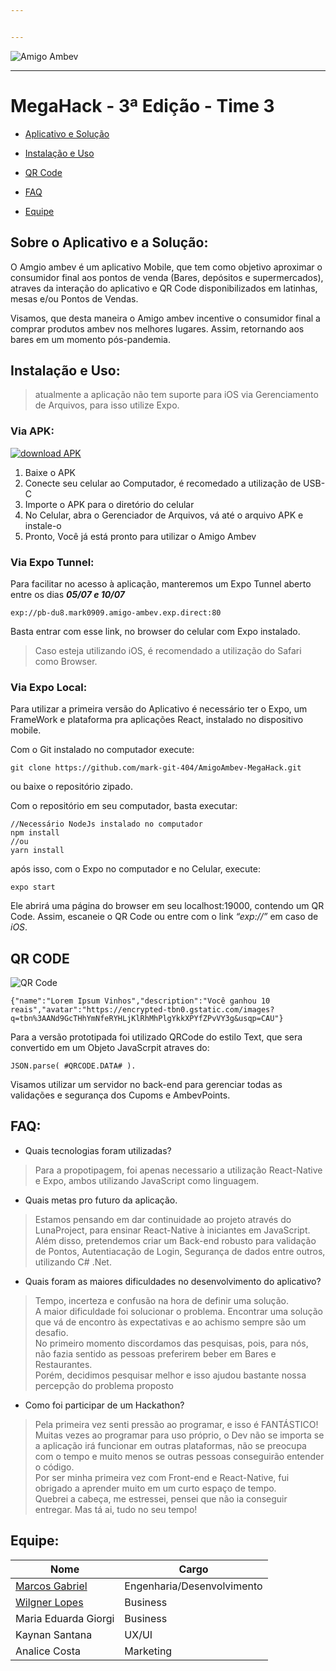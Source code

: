 ```yaml
---


---
```


<p><img src="https://user-images.githubusercontent.com/5126535/58933543-f5511f80-873d-11e9-94e5-e8938032ce35.png" alt="Amigo Ambev"></p>
<hr>
<h1 id="megahack---3ª-edição---time-3">MegaHack - 3ª Edição - Time 3</h1>
<ul>
<li>
<p><a href="#sobre-o-aplicativo-e-a-solu%C3%A7%C3%A3o">Aplicativo e Solução</a></p>
</li>
<li>
<p><a href="#instala%C3%A7%C3%A3o-e-uso">Instalação e Uso</a></p>
</li>
<li>
<p><a href="#qr-code">QR Code</a></p>
</li>
<li>
<p><a href="#faq">FAQ</a></p>
</li>
<li>
<p><a href="#equipe">Equipe</a></p>
</li>
</ul>
<h2 id="sobre-o-aplicativo-e-a-solução">Sobre o Aplicativo e a Solução:</h2>
<p>O Amgio ambev é um aplicativo Mobile, que tem como objetivo aproximar o consumidor final aos pontos de venda (Bares, depósitos e supermercados), atraves da interação do aplicativo e QR Code disponibilizados em latinhas, mesas e/ou Pontos de Vendas.</p>
<p>Visamos, que desta maneira o Amigo ambev incentive o consumidor final a comprar produtos ambev nos melhores lugares. Assim, retornando aos bares em um momento pós-pandemia.</p>
<h2 id="instalação-e-uso">Instalação e Uso:</h2>
<blockquote>
<p>atualmente a aplicação não tem suporte para iOS via Gerenciamento de Arquivos, para isso utilize Expo.</p>
</blockquote>
<h3 id="via-apk">Via APK:</h3>
<a href="https://docs.google.com/uc?export=download&amp;id=1Ca-L0wbPwjKbUvT-YriRpqnyQ6ie9upb">
  <img src="https://i.imgur.com/Lvltpg8.png" title="Download APK" alt="download APK">
</a>
<ol>
<li>Baixe o APK</li>
<li>Conecte seu celular ao Computador, é recomedado a utilização de USB-C</li>
<li>Importe o APK para o diretório do celular</li>
<li>No Celular, abra o Gerenciador de Arquivos, vá até o arquivo APK e instale-o</li>
<li>Pronto, Você já está pronto para utilizar o Amigo Ambev</li>
</ol>
<h3 id="via-expo-tunnel">Via Expo Tunnel:</h3>
<p>Para facilitar no acesso à aplicação, manteremos um Expo Tunnel aberto entre os dias <em><strong>05/07 e 10/07</strong></em></p>
<pre><code>exp://pb-du8.mark0909.amigo-ambev.exp.direct:80
</code></pre>
<p>Basta entrar com esse link, no browser do celular com Expo instalado.</p>
<blockquote>
<p>Caso esteja utilizando iOS, é recomendado a utilização do Safari como Browser.</p>
</blockquote>
<h3 id="via-expo-local">Via Expo Local:</h3>
<p>Para utilizar a primeira versão do Aplicativo é necessário ter o Expo, um FrameWork e plataforma pra aplicações React, instalado no dispositivo mobile.</p>
<p>Com o Git instalado no computador execute:</p>
<pre><code>git clone https://github.com/mark-git-404/AmigoAmbev-MegaHack.git
</code></pre>
<p>ou baixe o repositório zipado.</p>
<p>Com o repositório em seu computador, basta executar:</p>
<pre><code>//Necessário NodeJs instalado no computador
npm install
//ou
yarn install
</code></pre>
<p>após isso, com o Expo no computador e no Celular, execute:</p>
<pre><code>expo start
</code></pre>
<p>Ele abrirá uma página do browser em seu localhost:19000, contendo um QR Code. Assim, escaneie o QR Code ou entre com o link <em>“exp://”</em> em caso de <em>iOS</em>.</p>
<h2 id="qr-code">QR CODE</h2>
<p><img src="https://lh3.googleusercontent.com/6entAjpcTsVWcK7OP_e_PcK-Km8BZwgvvUkx2mlykG4fWQGvFUXNlpgl4irn74kxCbYmlArsxcs0WRpCcprRc2xLSJn8KuIyViz-jIXesrC8RA1rwzZK9pFpARHJNilgV7OfQlpEnMHXGt58xISR0mGHYECMdjuIS0TFCWvkg2Ar6A-vEYEPTOcAqzWzWYDyASfeiSLPqU84JyurQj02XFQIhtRIwToMMS85p4pKCV7zkPrThjtNeGfGOTLdVh8y4UynVC2ibJuZ1zPh6wdUzsMBs2idHOQsvOWCG78ij0FSS9Bk6P8-TFjXs8wtKYjMsOICT54SzzbYoUJTP345KzBXzP6ZAoyb3SCm2wkkB-UgZUgwXeoIycqoYTB3AVlFi6PCt5EP8jxwP5_atQkr9wH9MGM8Rf9CnQQFcI86is4TT-qBXaY9DpnIDZD38jyuEScqAEuQicfT7ncFUAIwtZdllqHZti0zuP-FxjZ6zbPpK_Cniz4R3aiHKbhyfu2S4IIm03QVDMF9HuSxwD7KUvfVPYDohUhiVmbn60xKXTynS6Xsd1JuEo485QfCMuTWdx2cmifjfsxfqJk9xhOtXM58nQg3Ky4DelckMKwpkuzYrHZkMiVxjSsUNG_s1dRxkTRu79Kn78kwYKnMdupfLgv-86Q8pPBWAZItMieXmruieV4WpVL0jXihV4Q-qsez_hFCMOo=s611-w611-h567-no?authuser=0" alt="QR Code"></p>
<pre><code>{"name":"Lorem Ipsum Vinhos","description":"Você ganhou 10 reais","avatar":"https://encrypted-tbn0.gstatic.com/images?q=tbn%3AANd9GcTHhYmNfeRYHLjKlRhMhPlgYkkXPYfZPvVY3g&amp;usqp=CAU"}
</code></pre>
<p>Para a versão prototipada foi utilizado QRCode do estilo Text, que sera convertido em um Objeto JavaScrpit atraves do:</p>
<pre><code>JSON.parse( #QRCODE.DATA# ). 
</code></pre>
<p>Visamos utilizar um servidor no back-end para gerenciar todas as validações e segurança dos Cupoms e AmbevPoints.</p>
<h2 id="faq">FAQ:</h2>
<ul>
<li>Quais tecnologias foram utilizadas?</li>
</ul>
<blockquote>
<p>Para a propotipagem, foi apenas necessario a utilização  React-Native e Expo, ambos utilizando JavaScript como linguagem.</p>
</blockquote>
<ul>
<li>Quais metas pro futuro da aplicação.</li>
</ul>
<blockquote>
<p>Estamos pensando em dar continuidade ao projeto através do LunaProject, para ensinar React-Native à iniciantes em JavaScript.<br>
Além disso, pretendemos criar um Back-end robusto para validação de Pontos, Autentiacação de Login, Segurança de dados entre outros, utilizando C# .Net.</p>
</blockquote>
<ul>
<li>Quais foram as maiores dificuldades no desenvolvimento do aplicativo?</li>
</ul>
<blockquote>
<p>Tempo, incerteza e confusão na hora de definir uma solução.<br>
A maior dificuldade foi solucionar o problema. Encontrar uma solução que vá de encontro às expectativas e ao achismo sempre são um desafio.<br>
No primeiro momento discordamos das pesquisas, pois, para nós, não fazia sentido as pessoas preferirem beber em Bares e Restaurantes.<br>
Porém, decidimos pesquisar melhor e isso ajudou bastante nossa percepção do problema proposto</p>
</blockquote>
<ul>
<li>Como foi participar de um Hackathon?</li>
</ul>
<blockquote>
<p>Pela primeira vez senti pressão ao programar, e isso é FANTÁSTICO!<br>
Muitas vezes ao programar para uso próprio, o Dev não se importa se a aplicação irá funcionar em outras plataformas, não se preocupa com o tempo e muito menos se outras pessoas conseguirão entender o código.<br>
Por ser minha primeira vez com Front-end e React-Native, fui obrigado a aprender muito em um curto espaço de tempo.<br>
Quebrei a cabeça, me estressei, pensei que não ia conseguir entregar. Mas tá ai, tudo no seu tempo!</p>
</blockquote>
<h2 id="equipe">Equipe:</h2>

<table>
<thead>
<tr>
<th>Nome</th>
<th>Cargo</th>
</tr>
</thead>
<tbody>
<tr>
<td><a href="https://github.com/mark-git-404">Marcos Gabriel</a></td>
<td>Engenharia/Desenvolvimento</td>
</tr>
<tr>
<td><a href="https://github.com/wilgnerl">Wilgner Lopes</a></td>
<td>Business</td>
</tr>
<tr>
<td>Maria Eduarda Giorgi</td>
<td>Business</td>
</tr>
<tr>
<td>Kaynan Santana</td>
<td>UX/UI</td>
</tr>
<tr>
<td>Analice Costa</td>
<td>Marketing</td>
</tr>
</tbody>
</table>
